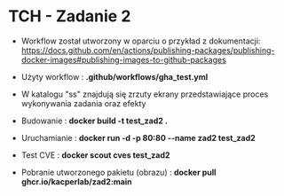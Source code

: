 # TCH - Zadanie 2

- Workflow został utworzony w oparciu o przykład z dokumentacji:</br>
https://docs.github.com/en/actions/publishing-packages/publishing-docker-images#publishing-images-to-github-packages

- Użyty workflow : **.github/workflows/gha_test.yml**

- W katalogu "ss" znajdują się zrzuty ekrany przedstawiające proces wykonywania zadania oraz efekty

- Budowanie : **docker build -t test_zad2 .**
- Uruchamianie : **docker run -d -p 80:80 --name zad2 test_zad2**
- Test CVE : **docker scout cves test_zad2**
- Pobranie utworzonego pakietu (obrazu) : **docker pull ghcr.io/kacperlab/zad2:main**



